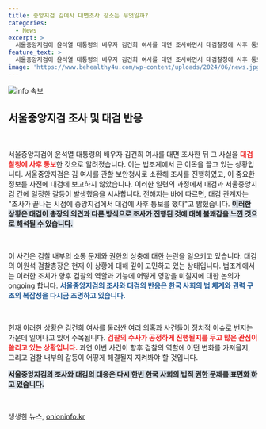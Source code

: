 ```yaml
---
title: 중앙지검 김여사 대면조사 장소는 무엇일까?
categories:
  - News
excerpt: >
  서울중앙지검이 윤석열 대통령의 배우자 김건희 여사를 대면 조사하면서 대검찰청에 사후 통보한 사실이 알려져 법조계에 파장이 일고 있습니다. 이원석 검찰총장, 깊은 고심에 빠진 이유는? 클릭 후 더 알아보세요!
feature_text: >
  서울중앙지검이 윤석열 대통령의 배우자 김건희 여사를 대면 조사하면서 대검찰청에 사후 통보한 사실이 알려져 법조계에 파장이 일고 있습니다. 이원석 검찰총장, 깊은 고심에 빠진 이유는? 클릭 후 더 알아보세요!
image: 'https://www.behealthy4u.com/wp-content/uploads/2024/06/news.jpg'
---
```


<p><img src="https://www.behealthy4u.com/wp-content/uploads/2024/06/news.jpg" alt="info 속보" /></p>

<h2 data-ke-size="size26">서울중앙지검 조사 및 대검 반응</h2>

<p data-ke-size="size16">&nbsp;</p> 

<p>서울중앙지검이 윤석열 대통령의 배우자 김건희 여사를 대면 조사한 뒤 그 사실을 <b><span style="color: #ee2323;">대검찰청에 사후 통보</span></b>한 것으로 알려졌습니다. 이는 법조계에서 큰 이목을 끌고 있는 상황입니다. 서울중앙지검은 김 여사를 관할 보안청사로 소환해 조사를 진행하였고, 이 중요한 정보를 사전에 대검에 보고하지 않았습니다. 이러한 일련의 과정에서 대검과 서울중앙지검 간에 일정한 갈등이 발생했음을 시사합니다. 전해지는 바에 따르면, 대검 관계자는 "조사가 끝나는 시점에 중앙지검에서 대검에 사후 통보를 했다"고 밝혔습니다. <b><span style="background-color: #21538527;">이러한 상황은 대검이 총장의 의견과 다른 방식으로 조사가 진행된 것에 대해 불쾌감을 느낀 것으로 해석될 수 있습니다.</span></b> </p>

<p data-ke-size="size16">&nbsp;</p>

<p>이 사건은 검찰 내부의 소통 문제와 권한의 상충에 대한 논란을 일으키고 있습니다. 대검의 이원석 검찰총장은 현재 이 상황에 대해 깊이 고민하고 있는 상태입니다. 법조계에서는 이러한 조치가 향후 검찰의 역할과 기능에 어떻게 영향을 미칠지에 대한 논의가 ongoing 합니다. <b><span style="color: #1a5490;">서울중앙지검의 조사와 대검의 반응은 한국 사회의 법 체계와 권력 구조의 복잡성을 다시금 조명하고 있습니다.</span></b></p>

<p data-ke-size="size16">&nbsp;</p> 

<p>현재 이러한 상황은 김건희 여사를 둘러싼 여러 의혹과 사건들이 정치적 이슈로 번지는 가운데 일어나고 있어 주목됩니다. <b><span style="color: #ee2323;">검찰의 수사가 공정하게 진행될지를 두고 많은 관심이 쏠리고 있는 상황입니다.</span></b> 과연 이번 사건이 향후 검찰의 역할에 어떤 변화를 가져올지, 그리고 검찰 내부의 갈등이 어떻게 해결될지 지켜봐야 할 것입니다. </p>

<p><b><span style="background-color: #21538527;">서울중앙지검의 조사와 대검의 대응은 다시 한번 한국 사회의 법적 권한 문제를 표면화 하고 있습니다.</span></b></p>

<p data-ke-size="size16">&nbsp;</p>
생생한 뉴스, <a href="https://onioninfo.kr" rel="dofollow">onioninfo.kr</a>


